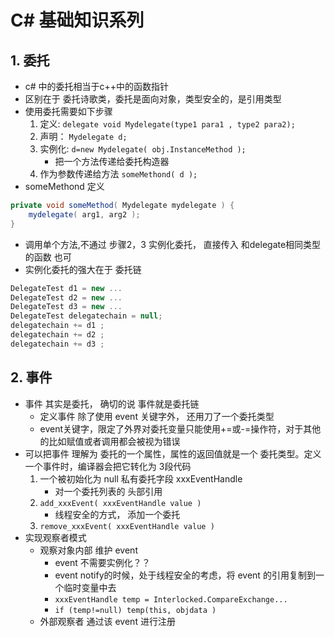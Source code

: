 
# C# 基础知识系列

## 1. 委托

 - c# 中的委托相当于c++中的函数指针
 - 区别在于 委托诗歌类，委托是面向对象，类型安全的，是引用类型
 - 使用委托需要如下步骤
    1. 定义: `delegate void Mydelegate(type1 para1 , type2 para2);`
    2. 声明： `Mydelegate d;`
    3. 实例化: `d=new Mydelegate( obj.InstanceMethod );`
        - 把一个方法传递给委托构造器
    4. 作为参数传递给方法 `someMethond( d );`
 - someMethond 定义
 
```c#
private void someMethod( Mydelegate mydelegate ) {
    mydelegate( arg1, arg2 );
}
``` 

 - 调用单个方法,不通过 步骤2，3 实例化委托， 直接传入 和delegate相同类型的函数 也可
 - 实例化委托的强大在于 委托链

```c#
DelegateTest d1 = new ...
DelegateTest d2 = new ...
DelegateTest d3 = new ...
DelegateTest delegatechain = null;
delegatechain += d1 ;
delegatechain += d2 ;
delegatechain += d3 ;
```

## 2. 事件

 - 事件 其实是委托， 确切的说 事件就是委托链
    - 定义事件 除了使用 event 关键字外， 还用刀了一个委托类型
    - event关键字，限定了外界对委托变量只能使用+=或-=操作符，对于其他的比如赋值或者调用都会被视为错误
 - 可以把事件 理解为 委托的一个属性，属性的返回值就是一个 委托类型。定义一个事件时，编译器会把它转化为 3段代码
    1. 一个被初始化为 null 私有委托字段 xxxEventHandle
        - 对一个委托列表的 头部引用
    2. `add_xxxEvent( xxxEventHandle value )`
        - 线程安全的方式， 添加一个委托
    2. `remove_xxxEvent( xxxEventHandle value )`
 - 实现观察者模式
    - 观察对象内部 维护 event
        - event 不需要实例化？？
        - event notify的时候，处于线程安全的考虑，将 event 的引用复制到一个临时变量中去
        - `xxxEventHandle temp = Interlocked.CompareExchange... `
        - `if (temp!=null) temp(this, objdata ) `
    - 外部观察者  通过该 event 进行注册








 

